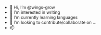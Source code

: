 - 👋 Hi, I’m @wings-grow
- 👀 I’m interested in writing
- 🌱 I’m currently learning languages
- 💞️ I’m looking to contribute/collaborate on ...
- 📫 

<!---
wings-grow/wings-grow is a ✨ special ✨ repository because its `README.md` (this file) appears on your GitHub profile.
You can click the Preview link to take a look at your changes.
--->
